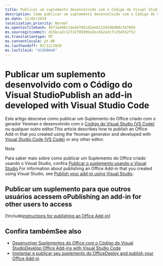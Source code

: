 ```yaml
---
title: Publicar um suplemento desenvolvido com o Código do Visual Studio
description: Como publicar um suplemento desenvolvido com o Código do Visual Studio
ms.date: 12/02/2019
localization_priority: Normal
ms.openlocfilehash: 4bf3ad40c1de447d61d2ee612292d6d90c347666
ms.sourcegitcommit: d15bca2c12732f8599be2ec4b2adc7c254552f52
ms.translationtype: MT
ms.contentlocale: pt-BR
ms.lasthandoff: 02/12/2020
ms.locfileid: "41950646"
---
```

# <a name="publish-an-add-in-developed-with-visual-studio-code"></a><span data-ttu-id="db629-103">Publicar um suplemento desenvolvido com o Código do Visual Studio</span><span class="sxs-lookup"><span data-stu-id="db629-103">Publish an add-in developed with Visual Studio Code</span></span>

<span data-ttu-id="db629-104">Este artigo descreve como publicar um Suplemento do Office criado com o gerador Yeoman e desenvolvido com o [Código do Visual Studio (VS Code)](https://code.visualstudio.com) ou qualquer outro editor.</span><span class="sxs-lookup"><span data-stu-id="db629-104">This article describes how to publish an Office Add-in that you created using the Yeoman generator and developed with [Visual Studio Code (VS Code)](https://code.visualstudio.com) or any other editor.</span></span>

> [!NOTE]
> <span data-ttu-id="db629-105">Para saber mais sobre como publicar um Suplemento do Office criado usando o Visual Studio, confira [Publicar o suplemento usando o Visual Studio](package-your-add-in-using-visual-studio.md).</span><span class="sxs-lookup"><span data-stu-id="db629-105">For information about publishing an Office Add-in that you created using Visual Studio, see [Publish your add-in using Visual Studio](package-your-add-in-using-visual-studio.md).</span></span>

## <a name="publishing-an-add-in-for-other-users-to-access"></a><span data-ttu-id="db629-106">Publicar um suplemento para que outros usuários acessem o</span><span class="sxs-lookup"><span data-stu-id="db629-106">Publishing an add-in for other users to access</span></span>

[!include[instructions for publishing an Office Add-in](../includes/publish-add-in.md)]

## <a name="see-also"></a><span data-ttu-id="db629-107">Confira também</span><span class="sxs-lookup"><span data-stu-id="db629-107">See also</span></span>

- [<span data-ttu-id="db629-108">Desenvolver Suplementos do Office com o Código do Visual Studio</span><span class="sxs-lookup"><span data-stu-id="db629-108">Develop Office Add-ins with Visual Studio Code</span></span>](../develop/develop-add-ins-vscode.md)
- [<span data-ttu-id="db629-109">Implantar e publicar seu suplemento do Office</span><span class="sxs-lookup"><span data-stu-id="db629-109">Deploy and publish your Office Add-in</span></span>](../publish/publish.md)